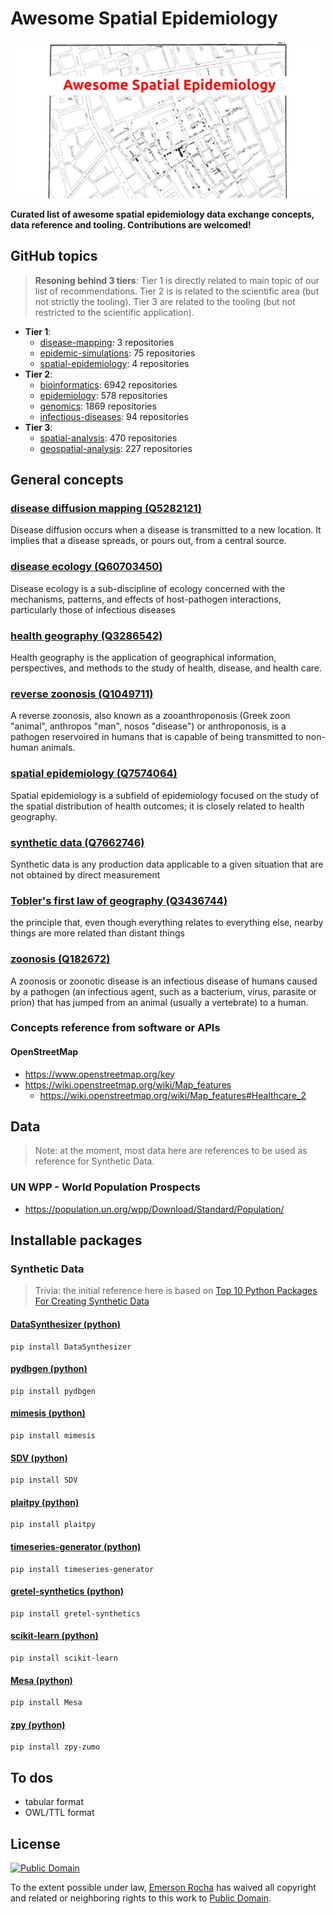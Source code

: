 # Awesome Spatial Epidemiology
![Awesome Spatial Epidemiology Banner](img/awesome-spatial-epidemiology.jpg)

**Curated list of awesome spatial epidemiology data exchange concepts, data reference and tooling. Contributions are welcomed!**

## GitHub topics
> **Resoning behind 3 tiers**: Tier 1 is directly related to main topic of our list of recommendations.
> Tier 2 is is related to the scientific area (but not strictly the tooling).
> Tier 3 are related to the tooling (but not restricted to the scientific application).

- **Tier 1**:
  - [disease-mapping](https://github.com/topics/3): 3 repositories
  - [epidemic-simulations](https://github.com/topics/75): 75 repositories
  - [spatial-epidemiology](https://github.com/topics/4): 4 repositories
- **Tier 2**:
  - [bioinformatics](https://github.com/topics/6942): 6942 repositories
  - [epidemiology](https://github.com/topics/578): 578 repositories
  - [genomics](https://github.com/topics/1869): 1869 repositories
  - [infectious-diseases](https://github.com/topics/94): 94 repositories
- **Tier 3**:
  - [spatial-analysis](https://github.com/topics/470): 470 repositories
  - [geospatial-analysis](https://github.com/topics/227): 227 repositories

## General concepts

### [disease diffusion mapping (Q5282121)](https://www.wikidata.org/wiki/Q5282121)
Disease diffusion occurs when a disease is transmitted to a new location. It implies that a disease spreads, or pours out, from a central source.

### [disease ecology (Q60703450)](https://www.wikidata.org/wiki/Q60703450)
Disease ecology is a sub-discipline of ecology concerned with the mechanisms, patterns, and effects of host-pathogen interactions, particularly those of infectious diseases

### [health geography (Q3286542)](https://www.wikidata.org/wiki/Q3286542)
Health geography is the application of geographical information, perspectives, and methods to the study of health, disease, and health care.

### [reverse zoonosis (Q1049711)](https://www.wikidata.org/wiki/Q1049711)
A reverse zoonosis, also known as a zooanthroponosis (Greek zoon "animal", anthropos "man", nosos "disease") or anthroponosis, is a pathogen reservoired in humans that is capable of being transmitted to non-human animals.

### [spatial epidemiology (Q7574064)](https://www.wikidata.org/wiki/Q7574064)
Spatial epidemiology is a subfield of epidemiology focused on the study of the spatial distribution of health outcomes; it is closely related to health geography.

### [synthetic data (Q7662746)](https://www.wikidata.org/wiki/Q7662746)
Synthetic data is any production data applicable to a given situation that are not obtained by direct measurement

### [Tobler's first law of geography (Q3436744)](https://www.wikidata.org/wiki/Q3436744)
the principle that, even though everything relates to everything else, nearby things are more related than distant things

### [zoonosis (Q182672)](https://www.wikidata.org/wiki/Q182672)
A zoonosis or zoonotic disease is an infectious disease of humans caused by a pathogen (an infectious agent, such as a bacterium, virus, parasite or prion) that has jumped from an animal (usually a vertebrate) to a human.


### Concepts reference from software or APIs

#### OpenStreetMap
- https://www.openstreetmap.org/key
- https://wiki.openstreetmap.org/wiki/Map_features
  - https://wiki.openstreetmap.org/wiki/Map_features#Healthcare_2

## Data

> Note: at the moment, most data here are references to be used as reference for Synthetic Data.

### UN WPP - World Population Prospects

- https://population.un.org/wpp/Download/Standard/Population/

## Installable packages

### Synthetic Data
> Trivia: the initial reference here is based on [Top 10 Python Packages For Creating Synthetic Data](https://www.activestate.com/blog/top-10-python-packages-for-creating-synthetic-data/)

#### [DataSynthesizer (python)](https://github.com/DataResponsibly/DataSynthesizer)

```
pip install DataSynthesizer
```
#### [pydbgen (python)](https://github.com/tirthajyoti/pydbgen)

```
pip install pydbgen
```
#### [mimesis (python)](https://github.com/lk-geimfari/mimesis)

```
pip install mimesis
```
#### [SDV (python)](https://github.com/sdv-dev/SDV)

```
pip install SDV
```
#### [plaitpy (python)](https://github.com/plaitpy/plaitpy)

```
pip install plaitpy
```
#### [timeseries-generator (python)](https://github.com/Nike-Inc/timeseries-generator)

```
pip install timeseries-generator
```
#### [gretel-synthetics (python)](https://github.com/gretelai/gretel-synthetics)

```
pip install gretel-synthetics
```
#### [scikit-learn (python)](https://github.com/scikit-learn/scikit-learn)

```
pip install scikit-learn
```
#### [Mesa (python)](https://github.com/projectmesa/mesa)

```
pip install Mesa
```
#### [zpy (python)](https://github.com/ZumoLabs/zpy)

```
pip install zpy-zumo
```

## To dos

- tabular format
- OWL/TTL format

## License

[![Public Domain](https://i.creativecommons.org/p/zero/1.0/88x31.png)](UNLICENSE)

To the extent possible under law, [Emerson Rocha](https://github.com/fititnt)
has waived all copyright and related or neighboring rights to this work to
[Public Domain](UNLICENSE).
